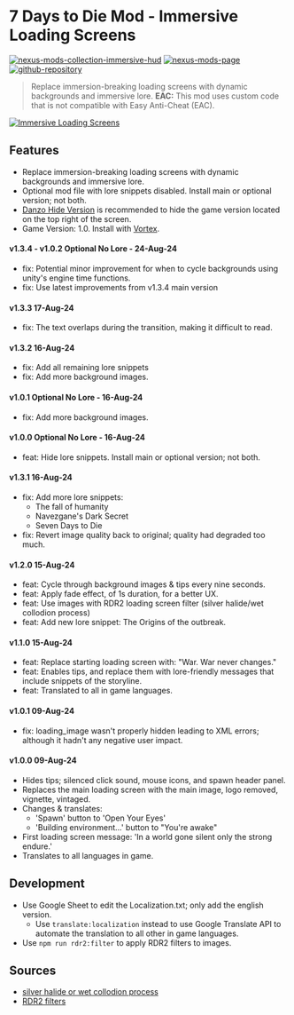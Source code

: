 # 7 Days to Die Mod - Immersive Loading Screens
[![nexus-mods-collection-immersive-hud](https://img.shields.io/badge/Nexus%20Mods%20Collection-Immersive%20HUD%20-orange?style=flat-square&logo=spinrilla)](https://next.nexusmods.com/7daystodie/collections/epfqzi) [![nexus-mods-page](https://img.shields.io/badge/Nexus%20Mod-Immersive%20Loading%20Screens%20-orange?style=flat-square&logo=spinrilla)](https://www.nexusmods.com/7daystodie/mods/5716) [![github-repository](https://img.shields.io/badge/GitHub-Repository-green?style=flat-square&logo=github)](https://github.com/rdok/7daystodie_mod_immersive_loading_screens)

> Replace immersion-breaking loading screens with dynamic backgrounds and immersive lore.
> **EAC:** This mod uses custom code that is not compatible with Easy Anti-Cheat (EAC).
 
[![Immersive Loading Screens](https://raw.githubusercontent.com/rdok/7daystodie_mod_immersive_loading_screens/main/documentation/showcase.gif)](https://www.nexusmods.com/7daystodie/mods/5716)

## Features
- Replace immersion-breaking loading screens with dynamic backgrounds and immersive lore.
- Optional mod file with lore snippets disabled. Install main or optional version; not both.
- [Danzo Hide Version](https://www.nexusmods.com/7daystodie/mods/5405) is recommended to hide the game version located on the top right of the screen.
- Game Version: 1.0. Install with [Vortex](https://www.nexusmods.com/about/vortex/).

#### v1.3.4 - v1.0.2 Optional No Lore - 24-Aug-24
- fix: Potential minor improvement for when to cycle backgrounds using unity's engine time functions.
- fix: Use latest improvements from v1.3.4 main version
#### v1.3.3 17-Aug-24
- fix: The text overlaps during the transition, making it difficult to read.
#### v1.3.2 16-Aug-24
- fix: Add all remaining lore snippets
- fix: Add more background images.
#### v1.0.1 Optional No Lore - 16-Aug-24
- fix: Add more background images.
#### v1.0.0 Optional No Lore - 16-Aug-24
- feat: Hide lore snippets. Install main or optional version; not both.
#### v1.3.1 16-Aug-24
- fix: Add more lore snippets:
  - The fall of humanity 
  - Navezgane's Dark Secret
  - Seven Days to Die
- fix: Revert image quality back to original; quality had degraded too much.
#### v1.2.0 15-Aug-24
- feat: Cycle through background images & tips every nine seconds.
- feat: Apply fade effect, of 1s duration, for a better UX.
- feat: Use images with RDR2 loading screen filter (silver halide/wet collodion process)
- feat: Add new lore snippet: The Origins of the outbreak.
#### v1.1.0 15-Aug-24
- feat: Replace starting loading screen with: "War. War never changes."
- feat: Enables tips, and replace them with lore-friendly messages that include snippets of the storyline.
- feat: Translated to all in game languages.
#### v1.0.1 09-Aug-24
- fix: loading_image wasn't properly hidden leading to XML errors; although it hadn't any negative user impact.
#### v1.0.0 09-Aug-24
- Hides tips; silenced click sound, mouse icons, and spawn header panel.
- Replaces the main loading screen with the main image, logo removed, vignette, vintaged.
- Changes & translates:
    - 'Spawn' button to 'Open Your Eyes'
    - 'Building environment...' button to "You're awake"
- First loading screen message: 'In a world gone silent only the strong endure.'
- Translates to all languages in game.

## Development
- Use Google Sheet to edit the Localization.txt; only add the english version.
  - Use `translate:localization` instead to use Google Translate API to automate the translation to all other in game languages.
- Use `npm run rdr2:filter` to apply RDR2 filters to images.

## Sources
- [silver halide or wet collodion process](https://www.reddit.com/r/reddeadredemption2/comments/asn805/the_load_screens_emulate_the_development_process/)
- [RDR2 filters](https://x.com/radcowboylad/status/1307336588129566720?s=21)